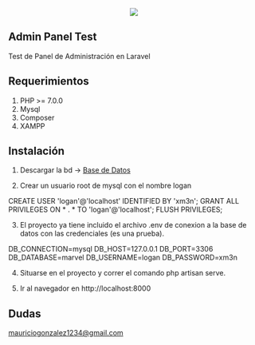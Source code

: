 <p align="center"><img src="https://laravel.com/assets/img/components/logo-laravel.svg"></p>


## Admin Panel Test
Test de Panel de Administración en Laravel

## Requerimientos
1. PHP >= 7.0.0
2. Mysql
3. Composer
4. XAMPP

## Instalación
1. Descargar la bd -> <a href="https://drive.google.com/file/d/1k_RlCRWdJ6qhxKzSgWd3al9K-cezhTNu/view?usp=sharing" target="_blank">Base de Datos</a>

2. Crear un usuario root de mysql con el nombre logan

CREATE USER 'logan'@'localhost' IDENTIFIED BY 'xm3n';
GRANT ALL PRIVILEGES ON * . * TO 'logan'@'localhost';
FLUSH PRIVILEGES;

3. El proyecto ya tiene incluido el archivo .env de conexion a la base de datos con las credenciales (es una prueba).

DB_CONNECTION=mysql
DB_HOST=127.0.0.1
DB_PORT=3306
DB_DATABASE=marvel
DB_USERNAME=logan
DB_PASSWORD=xm3n

4. Situarse en el proyecto y correr el comando php artisan serve.

5. Ir al navegador en http://localhost:8000

## Dudas
mauriciogonzalez1234@gmail.com
